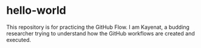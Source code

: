 # hello-world
This repository is for practicing the GitHub Flow.
I am Kayenat, a budding researcher trying to understand how the GitHub workflows are created and executed.
